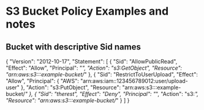 # S3 Bucket Policy Examples and notes

## Bucket with descriptive Sid names

{
    "Version": "2012-10-17",
    "Statement": [
        {
            "Sid": "AllowPublicRead",
            "Effect": "Allow",
            "Principal": "*",
            "Action": "s3:GetObject",
            "Resource": "arn:aws:s3:::example-bucket/*"
        },
        {
            "Sid": "RestrictToUserUpload",
            "Effect": "Allow",
            "Principal": {
                "AWS": "arn:aws:iam::123456789012:user/upload-user"
            },
            "Action": "s3:PutObject",
            "Resource": "arn:aws:s3:::example-bucket/*"
        },
        {
            "Sid": "therest",
            "Effect": "Deny",
            "Principal": "*",
            "Action": "s3:*",
            "Resource": "arn:aws:s3:::example-bucket/*"
        }
    ]
}

